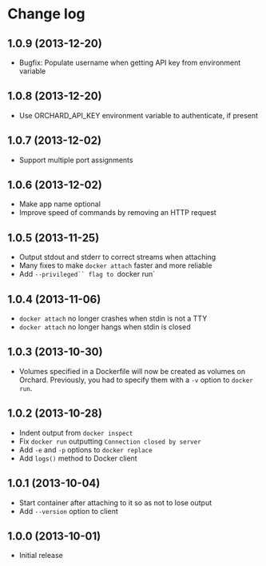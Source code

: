 Change log
==========

1.0.9 (2013-12-20)
------------------

 - Bugfix: Populate username when getting API key from environment variable

1.0.8 (2013-12-20)
------------------

 - Use ORCHARD_API_KEY environment variable to authenticate, if present

1.0.7 (2013-12-02)
------------------

 - Support multiple port assignments

1.0.6 (2013-12-02)
------------------

 - Make app name optional
 - Improve speed of commands by removing an HTTP request

1.0.5 (2013-11-25)
------------------

 - Output stdout and stderr to correct streams when attaching
 - Many fixes to make `docker attach` faster and more reliable
 - Add `--privileged`` flag to `docker run`

1.0.4 (2013-11-06)
------------------

 - `docker attach` no longer crashes when stdin is not a TTY
 - `docker attach` no longer hangs when stdin is closed

1.0.3 (2013-10-30)
------------------

 - Volumes specified in a Dockerfile will now be created as volumes
   on Orchard. Previously, you had to specify them with a `-v` option
   to `docker run`.

1.0.2 (2013-10-28)
------------------

 - Indent output from `docker inspect`
 - Fix `docker run` outputting `Connection closed by server`
 - Add `-e` and `-p` options to `docker replace`
 - Add `logs()` method to Docker client

1.0.1 (2013-10-04)
------------------

 - Start container after attaching to it so as not to lose output
 - Add `--version` option to client

1.0.0 (2013-10-01)
------------------

 - Initial release
